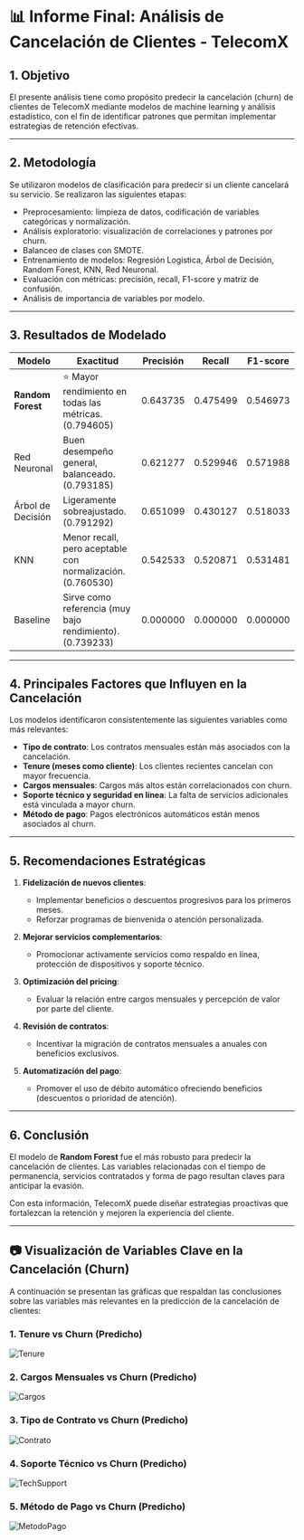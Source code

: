 
# 📊 Informe Final: Análisis de Cancelación de Clientes - TelecomX

## 1. Objetivo
El presente análisis tiene como propósito predecir la cancelación (churn) de clientes de TelecomX mediante modelos de machine learning y análisis estadístico, con el fin de identificar patrones que permitan implementar estrategias de retención efectivas.

---

## 2. Metodología
Se utilizaron modelos de clasificación para predecir si un cliente cancelará su servicio. Se realizaron las siguientes etapas:
- Preprocesamiento: limpieza de datos, codificación de variables categóricas y normalización.
- Análisis exploratorio: visualización de correlaciones y patrones por churn.
- Balanceo de clases con SMOTE.
- Entrenamiento de modelos: Regresión Logística, Árbol de Decisión, Random Forest, KNN, Red Neuronal.
- Evaluación con métricas: precisión, recall, F1-score y matriz de confusión.
- Análisis de importancia de variables por modelo.

---

## 3. Resultados de Modelado

| Modelo              | Exactitud | Precisión | Recall | F1-score |
|---------------------|-----------|-----------|--------|----------|
| **Random Forest**    | ⭐ Mayor rendimiento en todas las métricas. (0.794605) | 0.643735 | 0.475499 | 0.546973 |
| Red Neuronal         | Buen desempeño general, balanceado. (0.793185) | 0.621277 | 0.529946 | 0.571988 |
| Árbol de Decisión    | Ligeramente sobreajustado. (0.791292) | 0.651099 | 0.430127 | 0.518033 |
| KNN                 | Menor recall, pero aceptable con normalización. (0.760530)| 0.542533 | 0.520871 | 0.531481 |
| Baseline            | Sirve como referencia (muy bajo rendimiento). (0.739233)| 0.000000 | 0.000000 | 0.000000 |

---

## 4. Principales Factores que Influyen en la Cancelación

Los modelos identificaron consistentemente las siguientes variables como más relevantes:

- **Tipo de contrato**: Los contratos mensuales están más asociados con la cancelación.
- **Tenure (meses como cliente)**: Los clientes recientes cancelan con mayor frecuencia.
- **Cargos mensuales**: Cargos más altos están correlacionados con churn.
- **Soporte técnico y seguridad en línea**: La falta de servicios adicionales está vinculada a mayor churn.
- **Método de pago**: Pagos electrónicos automáticos están menos asociados al churn.

---

## 5. Recomendaciones Estratégicas

1. **Fidelización de nuevos clientes**:
   - Implementar beneficios o descuentos progresivos para los primeros meses.
   - Reforzar programas de bienvenida o atención personalizada.

2. **Mejorar servicios complementarios**:
   - Promocionar activamente servicios como respaldo en línea, protección de dispositivos y soporte técnico.

3. **Optimización del pricing**:
   - Evaluar la relación entre cargos mensuales y percepción de valor por parte del cliente.

4. **Revisión de contratos**:
   - Incentivar la migración de contratos mensuales a anuales con beneficios exclusivos.

5. **Automatización del pago**:
   - Promover el uso de débito automático ofreciendo beneficios (descuentos o prioridad de atención).

---

## 6. Conclusión

El modelo de **Random Forest** fue el más robusto para predecir la cancelación de clientes. Las variables relacionadas con el tiempo de permanencia, servicios contratados y forma de pago resultan claves para anticipar la evasión.

Con esta información, TelecomX puede diseñar estrategias proactivas que fortalezcan la retención y mejoren la experiencia del cliente.

---



## 📷 Visualización de Variables Clave en la Cancelación (Churn)

A continuación se presentan las gráficas que respaldan las conclusiones sobre las variables más relevantes en la predicción de la cancelación de clientes:

### 1. Tenure vs Churn (Predicho)
![Tenure](informe_Tenure_vs_Churn_Predicho.png)

### 2. Cargos Mensuales vs Churn (Predicho)
![Cargos](informe_Cargos_vs_Churn_Predicho.png)

### 3. Tipo de Contrato vs Churn (Predicho)
![Contrato](informe_Contrato_vs_Churn_Predicho.png)

### 4. Soporte Técnico vs Churn (Predicho)
![TechSupport](informe_TechSupport_vs_Churn_Predicho.png)

### 5. Método de Pago vs Churn (Predicho)
![MetodoPago](informe_MetodoPago_vs_Churn_Predicho.png)
